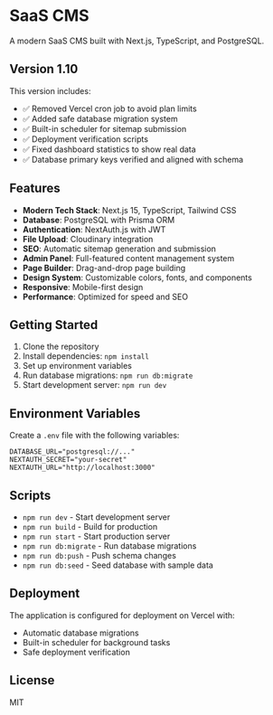 # SaaS CMS

A modern SaaS CMS built with Next.js, TypeScript, and PostgreSQL.

## Version 1.10

This version includes:
- ✅ Removed Vercel cron job to avoid plan limits
- ✅ Added safe database migration system
- ✅ Built-in scheduler for sitemap submission
- ✅ Deployment verification scripts
- ✅ Fixed dashboard statistics to show real data
- ✅ Database primary keys verified and aligned with schema

## Features

- **Modern Tech Stack**: Next.js 15, TypeScript, Tailwind CSS
- **Database**: PostgreSQL with Prisma ORM
- **Authentication**: NextAuth.js with JWT
- **File Upload**: Cloudinary integration
- **SEO**: Automatic sitemap generation and submission
- **Admin Panel**: Full-featured content management system
- **Page Builder**: Drag-and-drop page building
- **Design System**: Customizable colors, fonts, and components
- **Responsive**: Mobile-first design
- **Performance**: Optimized for speed and SEO

## Getting Started

1. Clone the repository
2. Install dependencies: `npm install`
3. Set up environment variables
4. Run database migrations: `npm run db:migrate`
5. Start development server: `npm run dev`

## Environment Variables

Create a `.env` file with the following variables:

```env
DATABASE_URL="postgresql://..."
NEXTAUTH_SECRET="your-secret"
NEXTAUTH_URL="http://localhost:3000"
```

## Scripts

- `npm run dev` - Start development server
- `npm run build` - Build for production
- `npm run start` - Start production server
- `npm run db:migrate` - Run database migrations
- `npm run db:push` - Push schema changes
- `npm run db:seed` - Seed database with sample data

## Deployment

The application is configured for deployment on Vercel with:
- Automatic database migrations
- Built-in scheduler for background tasks
- Safe deployment verification

## License

MIT
